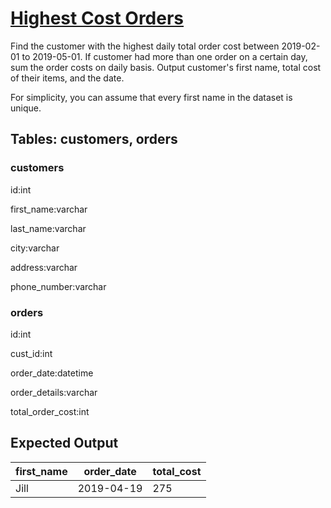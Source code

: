 # [Highest Cost Orders](https://platform.stratascratch.com/coding/9915-highest-cost-orders?code_type=3)

Find the customer with the highest daily total order cost between 2019-02-01 to 2019-05-01. If customer had more than one order on a certain day, sum the order costs on daily basis. Output customer's first name, total cost of their items, and the date.


For simplicity, you can assume that every first name in the dataset is unique.


## Tables: customers, orders

### customers
id:int

first_name:varchar

last_name:varchar

city:varchar

address:varchar

phone_number:varchar

### orders
id:int

cust_id:int

order_date:datetime

order_details:varchar

total_order_cost:int





## Expected Output
<div class="ResultsTable__container ExpectedOutput__results-table"><table class="ResultsTable__table"><thead><tr class="ResultsTable__header-row"><th class="ResultsTable__header-cell">first_name</th><th class="ResultsTable__header-cell">order_date</th><th class="ResultsTable__header-cell">total_cost</th></tr></thead><tbody><tr class="ResultsTable__row "><td class="ResultsTable__cell">Jill</td><td class="ResultsTable__cell">2019-04-19</td><td class="ResultsTable__cell">275</td></tr></tbody></table></div>
